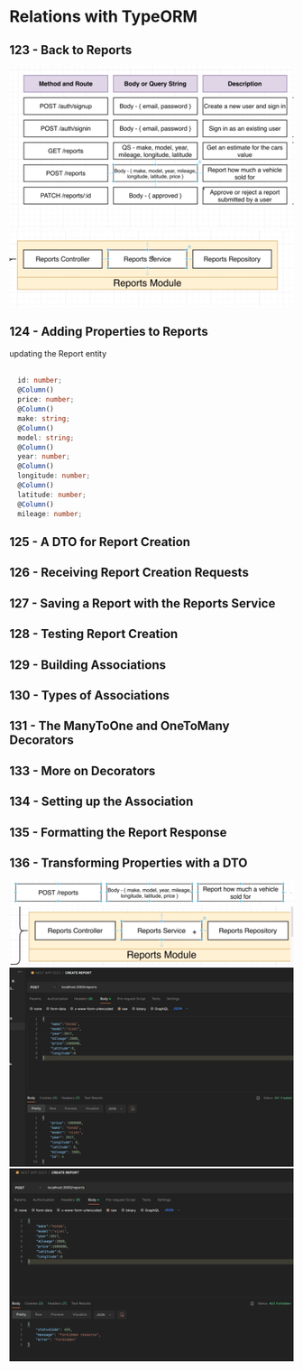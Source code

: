 # Relations with TypeORM

## 123 - Back to Reports 
![alt text](./Assets/images/set-02/95.png)
![alt text](./Assets/images/set-02/96.png)
## 124 - Adding Properties to Reports
updating the Report entity
```ts

  id: number;
  @Column()
  price: number;
  @Column()
  make: string;
  @Column()
  model: string;
  @Column()
  year: number;
  @Column()
  longitude: number;
  @Column()
  latitude: number;
  @Column()
  mileage: number;
```
## 125 - A DTO for Report Creation
## 126 - Receiving Report Creation Requests
## 127 - Saving a Report with the Reports Service
## 128 - Testing Report Creation
## 129 - Building Associations
## 130 - Types of Associations
## 131 - The ManyToOne and OneToMany Decorators
## 133 - More on Decorators
## 134 - Setting up the Association
## 135 - Formatting the Report Response
## 136 - Transforming Properties with a DTO
![alt text](./Assets/images/set-02/97.png)
![alt text](./Assets/images/set-02/98.png)
![alt text](./Assets/images/set-02/99.png)
![alt text](./Assets/images/set-02/100.png)